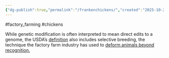 ```yaml
---
{"dg-publish":true,"permalink":"/frankenchickens/","created":"2025-10-23T17:42:42.906+01:00","updated":"2025-10-23T18:06:08.646+01:00"}
---
```


#factory_farming #chickens 

While genetic modification is often interpreted to mean direct edits to a genome, the USDA’s [definition](https://www.usda.gov/topics/biotechnology/biotechnology-glossary) also includes selective breeding, the technique the factory farm industry has used to [deform animals beyond recognition.](https://www.farmforward.com/issues/genetic-modification/)



